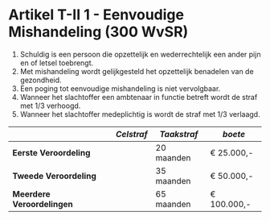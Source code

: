 # Artikel T-II 1 - Eenvoudige Mishandeling (300 WvSR)

1. Schuldig is een persoon die opzettelijk en wederrechtelijk een ander pijn en of letsel toebrengt.
2. Met mishandeling wordt gelijkgesteld het opzettelijk benadelen van de gezondheid.
3. Een poging tot eenvoudige mishandeling is niet vervolgbaar.
4. Wanneer het slachtoffer een ambtenaar in functie betreft wordt de straf met 1/3 verhoogd.
5. Wanneer het slachtoffer medeplichtig is wordt de straf met 1/3 verlaagd.

|                             | _Celstraf_ | _Taakstraf_ | _boete_     |
| --------------------------- | ---------- | ----------- | ----------- |
| **Eerste Veroordeling**     |            | 20 maanden  | € 25.000,-  |
| **Tweede Veroordeling**     |            | 35 maanden  | € 50.000,-  |
| **Meerdere Veroordelingen** |            | 65 maanden  | € 100.000,- |

